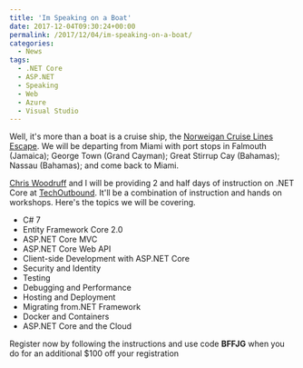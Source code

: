 ```yaml
---
title: 'Im Speaking on a Boat'
date: 2017-12-04T09:30:24+00:00
permalink: /2017/12/04/im-speaking-on-a-boat/
categories:
  - News
tags:
  - .NET Core
  - ASP.NET
  - Speaking
  - Web
  - Azure
  - Visual Studio
---
```

Well, it's more than a boat is a cruise ship, the [Norweigan Cruise Lines](https://ncl.com) [Escape](https://www.ncl.com/cruise-ship/escape). We will be departing from Miami with port stops in Falmouth (Jamaica); George Town (Grand Cayman); Great Stirrup Cay (Bahamas); Nassau (Bahamas); and come back to Miami.

[Chris Woodruff](http://www.chriswoodruff.com/blog) and I will be providing 2 and half days of instruction on .NET Core at [TechOutbound](http://www.techoutbound.com/index.html). It'll be a combination of instruction and hands on workshops. Here's the topics we will be covering.

* C# 7
* Entity Framework Core 2.0
* ASP.NET Core MVC
* ASP.NET Core Web API
* Client-side Development with ASP.NET Core
* Security and Identity
* Testing
* Debugging and Performance
* Hosting and Deployment
* Migrating from.NET Framework
* Docker and Containers
* ASP.NET Core and the Cloud

Register now by following the instructions and use code **BFFJG** when you do for an additional $100 off your registration